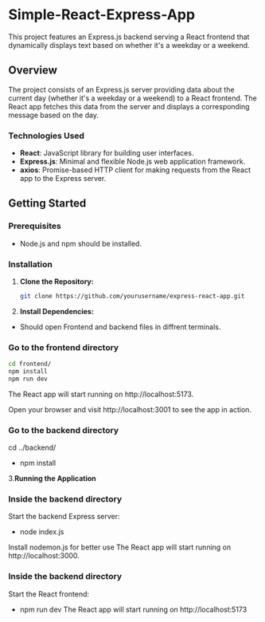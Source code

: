 # Simple-React-Express-App
This project features an Express.js backend serving a React frontend that dynamically displays text based on whether it's a weekday or a weekend.

## Overview

The project consists of an Express.js server providing data about the current day (whether it's a weekday or a weekend) to a React frontend. The React app fetches this data from the server and displays a corresponding message based on the day.

### Technologies Used

- **React**: JavaScript library for building user interfaces.
- **Express.js**: Minimal and flexible Node.js web application framework.
- **axios**: Promise-based HTTP client for making requests from the React app to the Express server.

## Getting Started

### Prerequisites

- Node.js and npm should be installed.

### Installation

1. **Clone the Repository:**

   ```bash
   git clone https://github.com/yourusername/express-react-app.git  

2. **Install Dependencies:**

- Should open Frontend and backend files in diffrent terminals.

### Go to the frontend directory
   ```bash
   cd frontend/
   npm install
   npm run dev      
 ```
   The React app will start running on http://localhost:5173.

   Open your browser and visit http://localhost:3001 to see the app in action.
   
### Go to the backend directory
   cd ../backend/
   - npm install
  
3.**Running the Application**

### Inside the backend directory
   Start the backend Express server: 
   - node index.js

   Install nodemon.js for better use
   The React app will start running on http://localhost:3000.

### Inside the backend directory
   Start the React frontend:
   - npm run dev
   The React app will start running on http://localhost:5173
